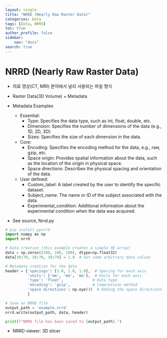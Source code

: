 ```yaml
---
layout: single
title: "NRRD (Nearly Raw Raster Data)"
categories: Data
tags: [Data, NRRD]
toc: true
author_profile: false
sidebar:
    nav: "docs"
search: true
---
```


# NRRD (Nearly Raw Raster Data)
- 의료 영상(CT, MRI) 분야에서 널리 사용되는 파일 형식
- Raster Data(3D Volume) + Metadata
- Metadata Examples
    - Essential:
        - Type: Specifies the data type, such as int, float, double, etc.
        - Dimension: Specifies the number of dimensions of the data (e.g., 1D, 2D, 3D).
        - Sizes: Specifies the size of each dimension in the data.
    - Core:
        - Encoding: Specifies the encoding method for the data, e.g., raw, gzip, etc.
        - Space origin: Provides spatial information about the data, such as the location of the origin in physical space.
        - Space directions: Describes the physical spacing and orientation of the data.
    - User defined:
        - Custom_label: A label created by the user to identify the specific dataset.
        - Subject_name: The name or ID of the subject associated with the data.
        - Experimental_condition: Additional information about the experimental condition when the data was acquired.

- See source, Nrrd.py
```python
# pip install pynrrd
import numpy as np
import nrrd

# Data creation (this example creates a simple 3D array)
data = np.zeros((100, 100, 100), dtype=np.float32)
data[30:70, 30:70, 30:70] = 1.0  # Set some arbitrary data values

# Metadata creation for the data
header = {'spacings': [1.0, 1.0, 1.0],  # Spacing for each axis
          'units': ['mm', 'mm', 'mm'],  # Units for each axis
          'type': 'float',             # Data type
          'encoding': 'gzip',          # Compression method
          'space directions': np.eye(3)  # Adding the space directions for each axis
          }

# Save as NRRD file
output_path = 'example.nrrd'
nrrd.write(output_path, data, header)

print(f"NRRD file has been saved to {output_path}.")
```
- NRRD viewer: 3D slicer
